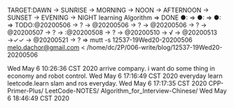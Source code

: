 TARGET:DAWN → SUNRISE → MORNING → NOON → AFTERNOON → SUNSET → EVENING → NIGHT
learning Algorithm ⇒ DONE
●: ⇒ 
●: ⇒ 
●: ⇒ 
TODO:@20200506 → ? → @20200506 → ? → @20200506 → ? → @20200507 → ? → 
    :@20200508 → ? → @20200510 → √ → @20200513 →✓✓ → @20200521 → ? ⇒ 
mutt -s 12537-19Wed20-20200506 melo.dachor@gmail.com < /home/dc/2P/006-write/blog/12537-19Wed20-20200506

Wed May  6 10:26:36 CST 2020
    arrive company.
    i want do some thing in economy and robot control.
Wed May  6 17:16:49 CST 2020
    everyday learn leetcode.learn slam and ros everyday.
Wed May  6 17:17:35 CST 2020
    CPP-Primer-Plus/
    LeetCode-NOTES/
    Algorithm_for_Interview-Chinese/
Wed May  6 18:46:49 CST 2020
    
